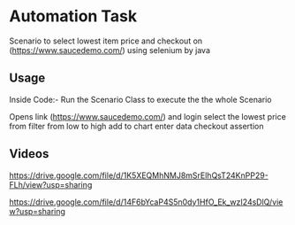 # Automation Task
Scenario to select lowest item price and checkout on (https://www.saucedemo.com/) using selenium by java

## Usage
Inside Code:-
Run the Scenario Class to execute the the whole Scenario 

Opens link (https://www.saucedemo.com/) and login
select the lowest price from filter from low to high
add to chart 
enter data
checkout
assertion
## Videos
https://drive.google.com/file/d/1K5XEQMhNMJ8mSrElhQsT24KnPP29-FLh/view?usp=sharing

https://drive.google.com/file/d/14F6bYcaP4S5n0dy1HfO_Ek_wzI24sDlQ/view?usp=sharing
